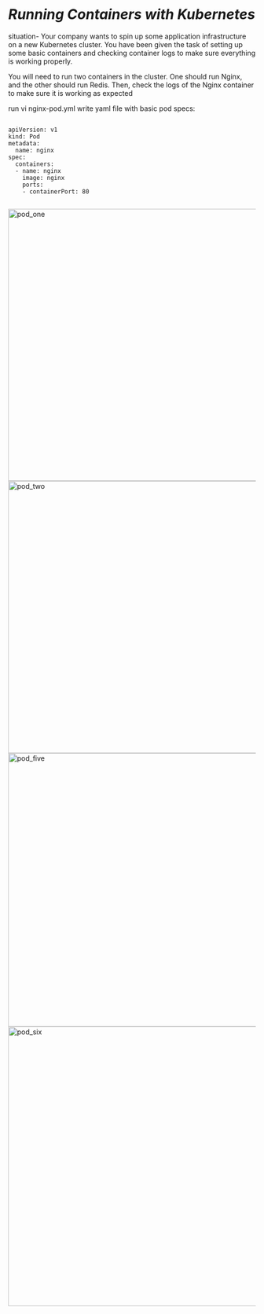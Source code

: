 # *Running Containers with Kubernetes*

situation-
Your company wants to spin up some application infrastructure on a new Kubernetes cluster. 
You have been given the task of setting up some basic containers and checking container 
logs to make sure everything is working properly.

You will need to run two containers in the cluster. One should run Nginx, and the other 
should run Redis. Then, check the logs of the Nginx container to make sure it is working 
as expected

run vi nginx-pod.yml
write yaml file with basic pod specs:
```

apiVersion: v1
kind: Pod
metadata:
  name: nginx
spec:
  containers:
  - name: nginx
    image: nginx
    ports:
    - containerPort: 80
    
```

<img width="554" alt="pod_one" src="https://user-images.githubusercontent.com/94250541/197270285-66286b0b-8038-4c1e-b2be-58567a5c22db.png">

<img width="554" alt="pod_two" src="https://user-images.githubusercontent.com/94250541/197270300-f6543de8-e7a1-4ce4-8aa1-c4a22af02034.png">

<img width="557" alt="pod_five" src="https://user-images.githubusercontent.com/94250541/197270392-1c929180-af60-428c-96ff-fdc9008b2493.png">

<img width="569" alt="pod_six" src="https://user-images.githubusercontent.com/94250541/197270410-37edb82f-4989-409d-9811-814bd7671665.png">


